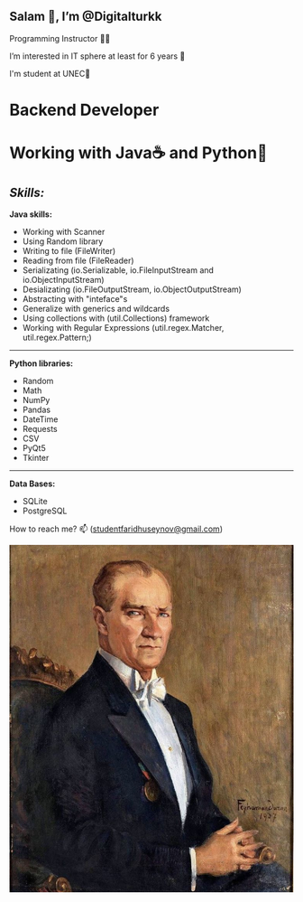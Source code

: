 <h2> Salam 👋, I’m @Digitalturkk </h2>

Programming Instructor 👨‍🏫

I’m interested in IT sphere at least for 6 years 👀 

I'm student at UNEC🏦

<h1>Backend Developer</h1>

Working with Java☕ and Python🐍
=====================================

_**Skills:**_
----------------------------
**Java skills:**
- Working with Scanner
- Using Random library
- Writing to file (FileWriter)
- Reading from file (FileReader)
- Serializating (io.Serializable, io.FileInputStream and io.ObjectInputStream)
- Desializating (io.FileOutputStream, io.ObjectOutputStream)
- Abstracting with "inteface"s
- Generalize with generics and wildcards
- Using collections with (util.Collections) framework
- Working with Regular Expressions (util.regex.Matcher, util.regex.Pattern;)
  <!-- add threading -->
------------------------------------
**Python libraries:**
- Random
- Math
- NumPy
- Pandas
- DateTime
- Requests
- CSV
- PyQt5
- Tkinter
------------------------------------

**Data Bases:**
- SQLite
- PostgreSQL

How to reach me? 📫  (studentfaridhuseynov@gmail.com)

![Alt text](ataturk.jpg)
<!---
Digitalturkk/Digitalturkk is a ✨ special ✨ repository because its `README.md` (this file) appears on your GitHub profile.
You can click the Preview link to take a look at your changes.
--->
